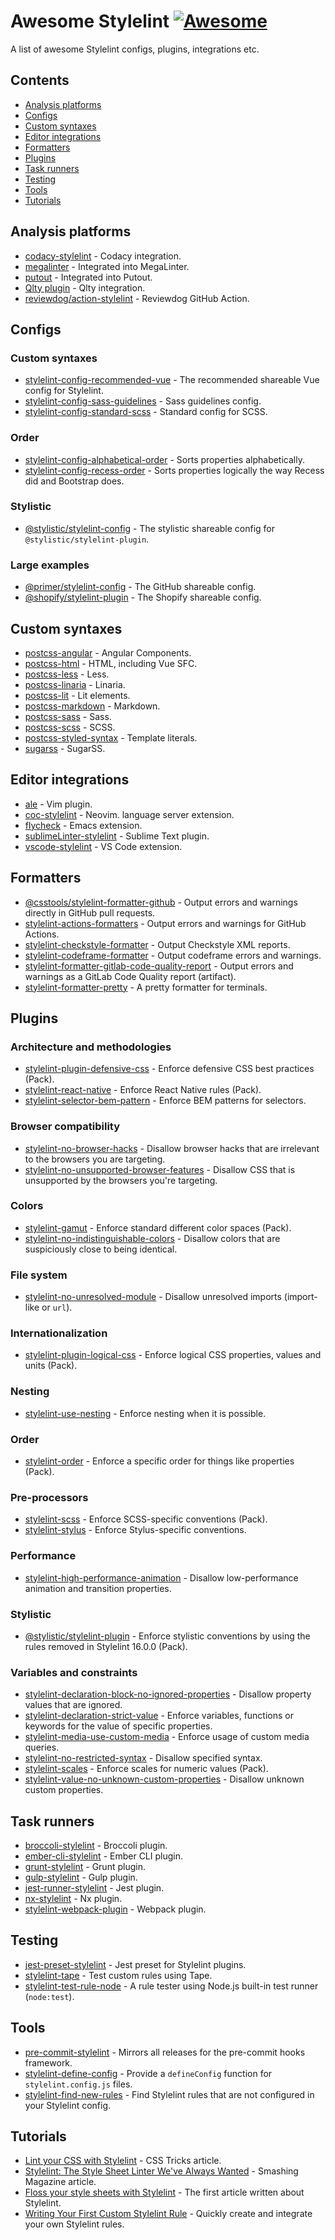# Awesome Stylelint [![Awesome](https://awesome.re/badge.svg)](https://awesome.re)

A list of awesome Stylelint configs, plugins, integrations etc.

## Contents

- [Analysis platforms](#analysis-platforms)
- [Configs](#configs)
- [Custom syntaxes](#custom-syntaxes)
- [Editor integrations](#editor-integrations)
- [Formatters](#formatters)
- [Plugins](#plugins)
- [Task runners](#task-runners)
- [Testing](#testing)
- [Tools](#tools)
- [Tutorials](#tutorials)

## Analysis platforms

- [codacy-stylelint](https://github.com/codacy/codacy-stylelint) - Codacy integration.
- [megalinter](https://megalinter.io) - Integrated into MegaLinter.
- [putout](https://github.com/coderaiser/putout) - Integrated into Putout.
- [Qlty plugin](https://github.com/qltysh/qlty/tree/main/qlty-plugins/plugins/linters/stylelint) - Qlty integration.
- [reviewdog/action-stylelint](https://github.com/reviewdog/action-stylelint) - Reviewdog GitHub Action.

## Configs

### Custom syntaxes

- [stylelint-config-recommended-vue](https://www.npmjs.com/package/stylelint-config-recommended-vue) - The recommended shareable Vue config for Stylelint.
- [stylelint-config-sass-guidelines](https://www.npmjs.com/package/stylelint-config-sass-guidelines) - Sass guidelines config.
- [stylelint-config-standard-scss](https://www.npmjs.com/package/stylelint-config-standard-scss) - Standard config for SCSS.

### Order

- [stylelint-config-alphabetical-order](https://www.npmjs.com/package/stylelint-config-alphabetical-order) - Sorts properties alphabetically.
- [stylelint-config-recess-order](https://www.npmjs.com/package/stylelint-config-recess-order) - Sorts properties logically the way Recess did and Bootstrap does.

### Stylistic

- [@stylistic/stylelint-config](https://www.npmjs.com/package/@stylistic/stylelint-config) - The stylistic shareable config for `@stylistic/stylelint-plugin`.

### Large examples

- [@primer/stylelint-config](https://www.npmjs.com/package/@primer/stylelint-config) - The GitHub shareable config.
- [@shopify/stylelint-plugin](https://www.npmjs.com/package/@shopify/stylelint-plugin) - The Shopify shareable config.

## Custom syntaxes

- [postcss-angular](https://www.npmjs.com/package/postcss-angular) - Angular Components.
- [postcss-html](https://www.npmjs.com/package/postcss-html) - HTML, including Vue SFC.
- [postcss-less](https://www.npmjs.com/package/postcss-less) - Less.
- [postcss-linaria](https://www.npmjs.com/package/@linaria/postcss-linaria) - Linaria.
- [postcss-lit](https://www.npmjs.com/package/postcss-lit) - Lit elements.
- [postcss-markdown](https://www.npmjs.com/package/postcss-markdown) - Markdown.
- [postcss-sass](https://www.npmjs.com/package/postcss-sass) - Sass.
- [postcss-scss](https://www.npmjs.com/package/postcss-scss) - SCSS.
- [postcss-styled-syntax](https://www.npmjs.com/package/postcss-styled-syntax) - Template literals.
- [sugarss](https://www.npmjs.com/package/sugarss) - SugarSS.

## Editor integrations

- [ale](https://github.com/dense-analysis/ale) - Vim plugin.
- [coc-stylelint](https://github.com/neoclide/coc-stylelint) - Neovim. language server extension.
- [flycheck](https://github.com/flycheck/flycheck) - Emacs extension.
- [sublimeLinter-stylelint](https://github.com/SublimeLinter/SublimeLinter-stylelint) - Sublime Text plugin.
- [vscode-stylelint](https://marketplace.visualstudio.com/items?itemName=stylelint.vscode-stylelint) - VS Code extension.

## Formatters

- [@csstools/stylelint-formatter-github](https://www.npmjs.com/package/@csstools/stylelint-formatter-github) - Output errors and warnings directly in GitHub pull requests.
- [stylelint-actions-formatters](https://www.npmjs.com/package/stylelint-actions-formatters) - Output errors and warnings for GitHub Actions.
- [stylelint-checkstyle-formatter](https://www.npmjs.com/package/stylelint-checkstyle-formatter) - Output Checkstyle XML reports.
- [stylelint-codeframe-formatter](https://www.npmjs.com/package/stylelint-codeframe-formatter) - Output codeframe errors and warnings.
- [stylelint-formatter-gitlab-code-quality-report](https://www.npmjs.com/package/stylelint-formatter-gitlab-code-quality-report) - Output errors and warnings as a GitLab Code Quality report (artifact).
- [stylelint-formatter-pretty](https://www.npmjs.com/package/stylelint-formatter-pretty) - A pretty formatter for terminals.

## Plugins

### Architecture and methodologies

- [stylelint-plugin-defensive-css](https://www.npmjs.com/package/stylelint-plugin-defensive-css) - Enforce defensive CSS best practices (Pack).
- [stylelint-react-native](https://www.npmjs.com/package/stylelint-react-native) - Enforce React Native rules (Pack).
- [stylelint-selector-bem-pattern](https://www.npmjs.com/package/stylelint-selector-bem-pattern) - Enforce BEM patterns for selectors.

### Browser compatibility

- [stylelint-no-browser-hacks](https://www.npmjs.com/package/stylelint-no-browser-hacks) - Disallow browser hacks that are irrelevant to the browsers you are targeting.
- [stylelint-no-unsupported-browser-features](https://www.npmjs.com/package/stylelint-no-unsupported-browser-features) - Disallow CSS that is unsupported by the browsers you're targeting.

### Colors

- [stylelint-gamut](https://www.npmjs.com/package/stylelint-gamut) - Enforce standard different color spaces (Pack).
- [stylelint-no-indistinguishable-colors](https://www.npmjs.com/package/stylelint-no-indistinguishable-colors) - Disallow colors that are suspiciously close to being identical.

### File system

- [stylelint-no-unresolved-module](https://www.npmjs.com/package/stylelint-no-unresolved-module) - Disallow unresolved imports (import-like or `url`).

### Internationalization

- [stylelint-plugin-logical-css](https://www.npmjs.com/package/stylelint-plugin-logical-css) - Enforce logical CSS properties, values and units (Pack).

### Nesting

- [stylelint-use-nesting](https://www.npmjs.com/package/stylelint-use-nesting) - Enforce nesting when it is possible.

### Order

- [stylelint-order](https://www.npmjs.com/package/stylelint-order) - Enforce a specific order for things like properties (Pack).

### Pre-processors

- [stylelint-scss](https://www.npmjs.com/package/stylelint-scss) - Enforce SCSS-specific conventions (Pack).
- [stylelint-stylus](https://www.npmjs.com/package/stylelint-stylus) - Enforce Stylus-specific conventions.

### Performance

- [stylelint-high-performance-animation](https://www.npmjs.com/package/stylelint-high-performance-animation) - Disallow low-performance animation and transition properties.

### Stylistic

- [@stylistic/stylelint-plugin](https://www.npmjs.com/package/@stylistic/stylelint-plugin) - Enforce stylistic conventions by using the rules removed in Stylelint 16.0.0 (Pack).

### Variables and constraints

- [stylelint-declaration-block-no-ignored-properties](https://www.npmjs.com/package/stylelint-declaration-block-no-ignored-properties) - Disallow property values that are ignored.
- [stylelint-declaration-strict-value](https://www.npmjs.com/package/stylelint-declaration-strict-value) - Enforce variables, functions or keywords for the value of specific properties.
- [stylelint-media-use-custom-media](https://www.npmjs.com/package/stylelint-media-use-custom-media) - Enforce usage of custom media queries.
- [stylelint-no-restricted-syntax](https://www.npmjs.com/package/stylelint-no-restricted-syntax) - Disallow specified syntax.
- [stylelint-scales](https://www.npmjs.com/package/stylelint-scales) - Enforce scales for numeric values (Pack).
- [stylelint-value-no-unknown-custom-properties](https://www.npmjs.com/package/stylelint-value-no-unknown-custom-properties) - Disallow unknown custom properties.

## Task runners

- [broccoli-stylelint](https://www.npmjs.com/package/broccoli-stylelint) - Broccoli plugin.
- [ember-cli-stylelint](https://www.npmjs.com/package/ember-cli-stylelint) - Ember CLI plugin.
- [grunt-stylelint](https://www.npmjs.com/package/grunt-stylelint) - Grunt plugin.
- [gulp-stylelint](https://www.npmjs.com/package/gulp-stylelint) - Gulp plugin.
- [jest-runner-stylelint](https://www.npmjs.com/package/jest-runner-stylelint) - Jest plugin.
- [nx-stylelint](https://www.npmjs.com/package/nx-stylelint) - Nx plugin.
- [stylelint-webpack-plugin](https://www.npmjs.com/package/stylelint-webpack-plugin) - Webpack plugin.

## Testing

- [jest-preset-stylelint](https://www.npmjs.com/package/jest-preset-stylelint) - Jest preset for Stylelint plugins.
- [stylelint-tape](https://www.npmjs.com/package/stylelint-tape) - Test custom rules using Tape.
- [stylelint-test-rule-node](https://www.npmjs.com/package/stylelint-test-rule-node) - A rule tester using Node.js built-in test runner (`node:test`).

## Tools

- [pre-commit-stylelint](https://github.com/thibaudcolas/pre-commit-stylelint) - Mirrors all releases for the pre-commit hooks framework.
- [stylelint-define-config](https://www.npmjs.com/package/stylelint-define-config) - Provide a `defineConfig` function for `stylelint.config.js` files.
- [stylelint-find-new-rules](https://www.npmjs.com/package/stylelint-find-new-rules) - Find Stylelint rules that are not configured in your Stylelint config.

## Tutorials

- [Lint your CSS with Stylelint](https://css-tricks.com/stylelint/) - CSS Tricks article.
- [Stylelint: The Style Sheet Linter We've Always Wanted](https://www.smashingmagazine.com/2016/05/stylelint-the-style-sheet-linter-weve-always-wanted/) - Smashing Magazine article.
- [Floss your style sheets with Stylelint](https://benfrain.com/floss-your-style-sheets-with-stylelint/) - The first article written about Stylelint.
- [Writing Your First Custom Stylelint Rule](https://medium.com/swlh/writing-your-first-custom-stylelint-rule-a9620bb2fb73) - Quickly create and integrate your own Stylelint rules.
